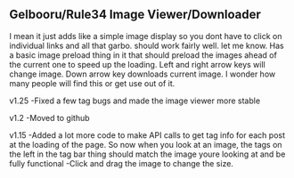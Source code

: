 ## Gelbooru/Rule34 Image Viewer/Downloader

I mean it just adds like a simple image display so you dont have to click on individual links and all that garbo.
should work fairly well. let me know. 
Has a basic image preload thing in it that should preload the images ahead of the current one to speed up the loading.
Left and right arrow keys will change image. Down arrow key downloads current image.
I wonder how many people will find this or get use out of it.

v1.25
-Fixed a few tag bugs and made the image viewer more stable

v1.2 
-Moved to github

v1.15 
-Added a lot more code to make API calls to get tag info for each post at the loading of the page. 
  So now when you look at an image, the tags on the left in the tag bar thing should match the image youre looking at and be 
  fully functional 
-Click and drag the image to change the size.